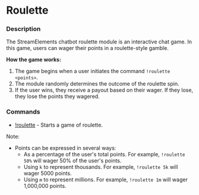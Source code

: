 # Roulette

### Description

The StreamElements chatbot roulette module is an interactive chat game. In this game, users can wager their points in a roulette-style gamble.

**How the game works:**

1. The game begins when a user initiates the command `!roulette <points>`.
2. The module randomly determines the outcome of the roulette spin.
3. If the user wins, they receive a payout based on their wager. If they lose, they lose the points they wagered.

### Commands

- [!roulette](/chatbot/commands/default/roulette) - Starts a game of roulette.

Note:

- Points can be expressed in several ways:
  - As a percentage of the user's total points. For example, `!roulette 50%` will wager 50% of the user's points.
  - Using `k` to represent thousands. For example, `!roulette 5k` will wager 5000 points.
  - Using `m` to represent millions. For example, `!roulette 1m` will wager 1,000,000 points.
